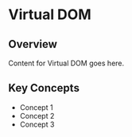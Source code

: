 # Virtual DOM

## Overview

Content for Virtual DOM goes here.

## Key Concepts

- Concept 1
- Concept 2
- Concept 3
